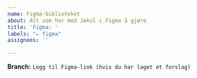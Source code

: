 ```yaml
---
name: Figma-biblioteket
about: Alt som har med Jøkul i Figma å gjøre
title: 'Figma: '
labels: "✏️ figma"
assignees: ''

---
```


<!-- Beskriv kort hva du vil gjøre -->

**Branch:** `Legg til Figma-link (hvis du har laget et forslag)`
